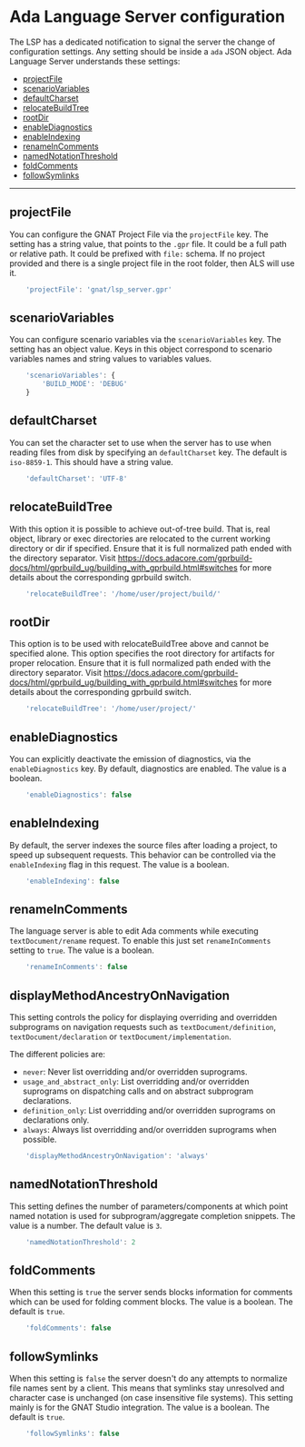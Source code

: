 # Ada Language Server configuration

The LSP has a dedicated notification to signal the server the change of configuration settings. Any setting should be inside a `ada` JSON object.
Ada Language Server understands these settings:

 * [projectFile](#projectFile)
 * [scenarioVariables](#scenarioVariables)
 * [defaultCharset](#defaultCharset)
 * [relocateBuildTree](#relocateBuildTree)
 * [rootDir](#rootDir)
 * [enableDiagnostics](#enableDiagnostics)
 * [enableIndexing](#enableIndexing)
 * [renameInComments](#renameInComments)
 * [namedNotationThreshold](#namedNotationThreshold)
 * [foldComments](#foldComments)
 * [followSymlinks](#followSymlinks)

----



## projectFile

You can configure the GNAT Project File via the `projectFile` key.
The setting has a string value, that points to the `.gpr` file.
It could be a full path or relative path.
It could be prefixed with `file:` schema.
If no project provided and there is a single project file in the
root folder, then ALS will use it.

```javascript
    'projectFile': 'gnat/lsp_server.gpr'
```

## scenarioVariables
You can configure scenario variables via the `scenarioVariables` key.
The setting has an object value. Keys in this object correspond to
scenario variables names and string values to variables values.

```javascript
    'scenarioVariables': {
        'BUILD_MODE': 'DEBUG'
    }
```
## defaultCharset
You can set the character set to use when the server has to use when reading
files from disk by specifying an `defaultCharset` key. The default is
`iso-8859-1`. This should have a string value.

```javascript
    'defaultCharset': 'UTF-8'
```

## relocateBuildTree
With this option it is possible to achieve out-of-tree build. That is,
real object, library or exec directories are relocated to the current
working directory or dir if specified. Ensure that it is full normalized
path ended with the directory separator. Visit
https://docs.adacore.com/gprbuild-docs/html/gprbuild_ug/building_with_gprbuild.html#switches
for more details about the corresponding gprbuild switch.
```javascript
    'relocateBuildTree': '/home/user/project/build/'
```

## rootDir
This option is to be used with relocateBuildTree above and cannot be
specified alone. This option specifies the root directory for artifacts
for proper relocation. Ensure that it is full normalized path ended
with the directory separator. Visit
https://docs.adacore.com/gprbuild-docs/html/gprbuild_ug/building_with_gprbuild.html#switches
for more details about the corresponding gprbuild switch.
```javascript
    'relocateBuildTree': '/home/user/project/'
```

## enableDiagnostics
You can explicitly deactivate the emission of diagnostics, via the
`enableDiagnostics` key. By default, diagnostics are enabled.
The value is a boolean.

```javascript
    'enableDiagnostics': false
```

## enableIndexing
By default, the server indexes the source files after loading a project,
to speed up subsequent requests. This behavior can be controlled
via the `enableIndexing` flag in this request.
The value is a boolean.

```javascript
    'enableIndexing': false
```

## renameInComments
The language server is able to edit Ada comments while executing
`textDocument/rename` request. To enable this just set
`renameInComments` setting to `true`.
The value is a boolean.

```javascript
    'renameInComments': false
```

## displayMethodAncestryOnNavigation
This setting controls the policy for displaying overriding and overridden
subprograms on navigation requests such as `textDocument/definition`,
`textDocument/declaration` or `textDocument/implementation`.

The different policies are:

  * `never`: Never list overridding and/or overridden suprograms.
  * `usage_and_abstract_only`: List overridding and/or overridden suprograms
     on dispatching calls and on abstract subprogram declarations.
  * `definition_only`: List overridding and/or overridden suprograms on
     declarations only.
  * `always`: Always list overridding and/or overridden suprograms when
     possible.

```javascript
    'displayMethodAncestryOnNavigation': 'always'
```

## namedNotationThreshold
This setting defines the number of parameters/components at which point named
notation is used for subprogram/aggregate completion snippets.
The value is a number. The default value is `3`.

```javascript
    'namedNotationThreshold': 2
```

## foldComments
When this setting is `true` the server sends blocks information for comments which can be used for folding comment blocks.
The value is a boolean. The default is `true`.

```javascript
    'foldComments': false
```
## followSymlinks

When this setting is `false` the server doesn't do any attempts to normalize file names sent by a client.
This means that symlinks stay unresolved and character case is unchanged (on case insensitive file systems).
This setting mainly is for the GNAT Studio integration.
The value is a boolean. The default is `true`.

```javascript
    'followSymlinks': false
```
